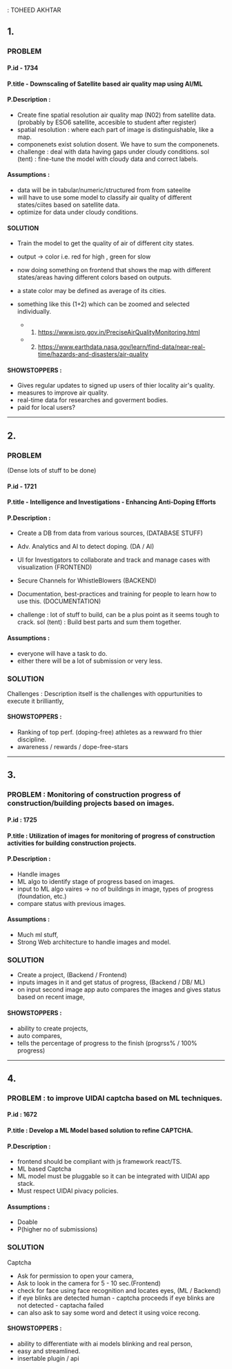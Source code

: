 : TOHEED AKHTAR

## 1.
### PROBLEM

#### P.id -  1734 
#### P.title - Downscaling of Satellite based air quality map using AI/ML

#### P.Description :
- Create fine spatial resolution air quality map (N02) from satellite data. 
	(probably by ESO6 satellite, accesible to student after register)
- spatial resolution : where each part of image is distinguishable, like a map.
- componenets exist solution dosent. We have to sum the componenets.
- challenge : deal with data having gaps under cloudy conditions.
	sol (tent) : fine-tune the model with cloudy data and correct labels.

#### Assumptions :
- data will be in tabular/numeric/structured from from sateelite
- will have to use some model to classify air quality of different states/ciites based on satellite data.
- optimize for data under cloudy conditions.

#### SOLUTION
	
- Train the model to get the quality of air of different city states. 
- output -> color i.e. red for high , green for slow 
- now doing something on frontend that shows the map with different states/areas having different colors based on outputs.
- a state color may be defined as average of its cities. 

- something like this (1+2) which can be zoomed and selected individually. 
	- 1. https://www.isro.gov.in/PreciseAirQualityMonitoring.html
	- 2. https://www.earthdata.nasa.gov/learn/find-data/near-real-time/hazards-and-disasters/air-quality

#### SHOWSTOPPERS :
- Gives regular updates to signed up users of thier locality air's quality. 
- measures to improve air quality.
- real-time data for researches and goverment bodies.
- paid for local users? 

---

## 2. 
### PROBLEM 
(Dense lots of stuff to be done)

#### P.id -  1721 
#### P.title -  Intelligence and Investigations - Enhancing Anti-Doping Efforts

#### P.Description :
- Create a DB from data from various sources, (DATABASE STUFF)
- Adv. Analytics and AI to detect doping. (DA / AI)
- UI for Investigators to collaborate and track and manage cases with visualization (FRONTEND)
- Secure Channels for WhistleBlowers (BACKEND)
- Documentation, best-practices and training for people to learn how to use this. (DOCUMENTATION)
	
- challenge : lot of stuff to build, can be a plus point as it seems tough to crack.
	sol (tent) : Build best parts and sum them together.

#### Assumptions :
- everyone will have a task to do. 
- either there will be a lot of submission or very less.

### SOLUTION

Challenges : 
Description itself is the challenges with oppurtunities to execute it brilliantly,

#### SHOWSTOPPERS :
- Ranking of top perf. (doping-free) athletes as a rewward fro thier discipline.
- awareness / rewards / dope-free-stars

---

## 3.
### PROBLEM : Monitoring of construction progress of construction/building projects based on images.
	
#### P.id : 1725
#### P.title : Utilization of images for monitoring of progress of construction activities for building construction projects.

#### P.Description : 
- Handle images
- ML algo to identify stage of progress based on images.
- input to ML algo vaires -> no of buildings in image, types of progress (foundation, etc.)
- compare status with previous images.

#### Assumptions :
- Much ml stuff,
- Strong Web architecture to handle images and model.

### SOLUTION 
	
- Create a project, (Backend / Frontend)
- inputs images in it and get status of progress, (Backend / DB/ ML)
- on input second image app auto compares the images and gives status based on recent image,
	
#### SHOWSTOPPERS :
- ability to create projects,
- auto compares,
- tells the percentage of progress to the finish (progrss% / 100% progress)

---

## 4.
### PROBLEM : to improve UIDAI captcha based on ML techniques.
	
#### P.id : 1672
#### P.title : Develop a ML Model based solution to refine CAPTCHA.

#### P.Description : 
- frontend should be compliant with js framework react/TS.
- ML based Captcha
- ML model must be pluggable so it can be integrated with UIDAI app stack.
- Must respect UIDAI pivacy policies.

#### Assumptions :
- Doable
- P(higher no of submissions)

### SOLUTION 
	
Captcha
- Ask for permission to open your camera, 
- Ask to look in the camera for 5 - 10 sec.(Frontend)
- check for face using face recognition and locates eyes, (ML / Backend)
- if eye blinks are detected human - captcha proceeds
	if eye blinks are not detected - captacha failed
- can also ask to say some word and detect it using voice recong. 
	
#### SHOWSTOPPERS :
- ability to differentiate with ai models blinking and real person,
- easy and streamlined.
- insertable plugin / api
